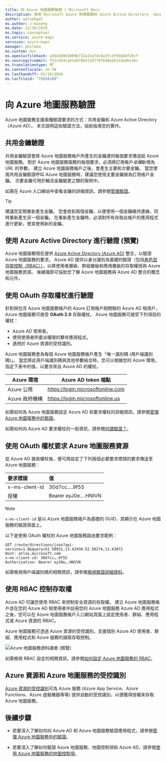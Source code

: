 ```yaml
---
title: 向 Azure 地圖服務驗證 | Microsoft Docs
description: 使用 Microsoft Azure 對應服務的 Azure Active Directory （Azure AD）或共用金鑰驗證。 瞭解如何取得 Azure 地圖服務訂用帳戶金鑰。
author: walsehgal
ms.author: v-musehg
ms.date: 12/30/2019
ms.topic: conceptual
ms.service: azure-maps
services: azure-maps
manager: philmea
ms.custom: mvc
ms.openlocfilehash: a58436063009b732a15e74c8a3fc3f95b8df29cf
ms.sourcegitcommit: f53cd24ca41e878b411d7787bd8aa911da4bc4ec
ms.translationtype: MT
ms.contentlocale: zh-TW
ms.lasthandoff: 01/10/2020
ms.locfileid: "75834189"
---
```

# <a name="authentication-with-azure-maps"></a>向 Azure 地圖服務驗證

Azure 地圖服務支援兩種驗證要求的方式：共用金鑰和 Azure Active Directory （Azure AD）。 本文說明這些驗證方法，協助指導您的實作。

## <a name="shared-key-authentication"></a>共用金鑰驗證

共用金鑰驗證會將 Azure 地圖服務帳戶所產生的金鑰連同每個要求傳送給 Azure 地圖服務。 對於 Azure 地圖服務服務的每個要求，必須將訂用帳戶*金鑰*新增為 URL 的參數。 建立 Azure 地圖服務帳戶之後，會產生主要和次要金鑰。 當您使用共用金鑰驗證呼叫 Azure 地圖服務時，建議您使用主要金鑰做為訂用帳戶金鑰。 次要金鑰可用於輪流金鑰變更之類的案例中。  

如需在 Azure 入口網站中查看金鑰的詳細資訊，請參閱[管理驗證](https://aka.ms/amauthdetails)。

> [!Tip]
> 建議您定期重新產生金鑰。 您會收到兩個金鑰，以便使用一個金鑰維持連線，同時重新產生另一個金鑰。 在重新產生金鑰時，必須對所有存取此帳戶的應用程式進行更新，使其使用新的金鑰。



## <a name="authentication-with-azure-active-directory-preview"></a>使用 Azure Active Directory 進行驗證 (預覽)

Azure 地圖服務現在提供 [Azure Active Directory (Azure AD)](https://docs.microsoft.com/azure/active-directory/fundamentals/active-directory-whatis) 整合，以驗證 Azure 地圖服務的要求。 Azure AD 提供以身分識別為基礎的驗證（包括[角色型存取控制（RBAC））](https://docs.microsoft.com/azure/role-based-access-control/overview)，以將使用者層級、群組層級和應用層級的存取權授與 Azure 地圖服務資源。 後續幾節可協助您了解 Azure 地圖服務與 Azure AD 整合的概念和元件。

## <a name="authentication-with-oauth-access-tokens"></a>使用 OAuth 存取權杖進行驗證

針對與包含 Azure 地圖服務帳戶的 Azure 訂用帳戶相關聯的 Azure AD 租用戶，Azure 地圖服務可接受 **OAuth 2.0** 存取權杖。 Azure 地圖服務可接受下列項目的權杖：

* Azure AD 使用者。 
* 使用使用者所委派權限的夥伴應用程式。
* 適用於 Azure 資源的受控識別。

Azure 地圖服務會為每個 Azure 地圖服務帳戶產生「唯一識別碼 (用戶端識別碼)」。 當您將此用戶端識別碼與其他參數結合時，您可以根據您的 Azure 環境，指定下表中的值，以要求來自 Azure AD 的權杖。

| Azure 環境   | Azure AD token 端點 |
| --------------------|-------------------------|
| Azure 公用        | https://login.microsoftonline.com |
| Azure 政府機構    | https://login.microsoftonline.us |


如需如何為 Azure 地圖服務設定 Azure AD 和要求權杖的詳細資訊，請參閱[管理 Azure 地圖服務中的驗證](https://docs.microsoft.com/azure/azure-maps/how-to-manage-authentication)。

如需如何向 Azure AD 要求權杖的一般資訊，請參閱[何謂驗證？](https://docs.microsoft.com/azure/active-directory/develop/authentication-scenarios)。

## <a name="request-azure-map-resources-with-oauth-tokens"></a>使用 OAuth 權杖要求 Azure 地圖服務資源

從 Azure AD 接收權杖後，便可將設定了下列兩個必要要求標頭的要求傳送至 Azure 地圖服務：

| 要求標頭    |    值    |
|:------------------|:------------|
| x-ms-client-id    | 30d7cc….9f55|
| 授權     | Bearer eyJ0e….HNIVN |

> [!Note]
> `x-ms-client-id` 是以 Azure 地圖服務帳戶為基礎的 GUID，其顯示在 Azure 地圖服務的驗證頁面上。

以下是使用 OAuth 權杖的 Azure 地圖服務路由要求範例：

```
GET /route/directions/json?api-version=1.0&query=52.50931,13.42936:52.50274,13.43872 
Host: atlas.microsoft.com 
x-ms-client-id: 30d7cc….9f55 
Authorization: Bearer eyJ0e….HNIVN 
```

如需檢視用戶端識別碼的相關資訊，請參閱[檢視驗證詳細資料](https://aka.ms/amauthdetails)。

## <a name="control-access-with-rbac"></a>使用 RBAC 控制存取權

Azure AD 可讓您使用 RBAC 來控制安全資源的存取權。 建立 Azure 地圖服務帳戶並在您的 Azure AD 租使用者中註冊您的 Azure 地圖服務 Azure AD 應用程式之後，您可以在 Azure 地圖服務帳戶入口網站頁面上設定使用者、群組、應用程式或 Azure 資源的 RBAC。

Azure 地圖服務可透過 Azure 資源的受控識別，支援個別 Azure AD 使用者、群組、應用程式和 Azure 服務的讀取存取控制。

![Azure 地圖服務資料讀者 (預覽)](./media/azure-maps-authentication/concept.png)

如需檢視 RBAC 設定的相關資訊，請參閱[如何設定 Azure 地圖服務的 RBAC](https://aka.ms/amrbac)。

## <a name="managed-identities-for-azure-resources-and-azure-maps"></a>Azure 資源和 Azure 地圖服務的受控識別

[Azure 資源的受控識別](https://docs.microsoft.com/azure/active-directory/managed-identities-azure-resources/overview)可為 Azure 服務 (Azure App Service、Azure Functions、Azure 虛擬機器等等) 提供自動的受控識別，以便獲得授權來存取 Azure 地圖服務。  

## <a name="next-steps"></a>後續步驟

* 若要深入了解如何向 Azure AD 和 Azure 地圖服務驗證應用程式，請參閱[管理 Azure 地圖服務中的驗證](https://docs.microsoft.com/azure/azure-maps/how-to-manage-authentication)。

* 若要深入了解如何驗證 Azure 地圖服務、地圖控制項和 Azure AD，請參閱[使用 Azure 地圖服務的地圖控制項](https://aka.ms/amaadmc)。
